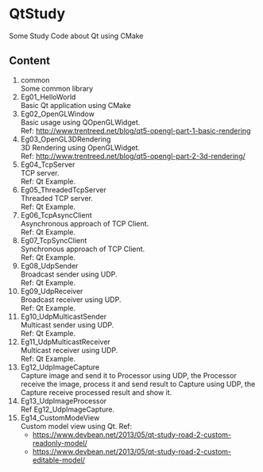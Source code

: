 # QtStudy
Some Study Code about Qt using CMake

## Content
1. common   \
    Some common library 
1. Eg01_HelloWorld  \
    Basic Qt application using CMake
1. Eg02_OpenGLWindow    \
    Basic usage using QOpenGLWidget. \
    Ref: http://www.trentreed.net/blog/qt5-opengl-part-1-basic-rendering
1. Eg03_OpenGL3DRendering   \
    3D Rendering using OpenGLWidget. \
    Ref: http://www.trentreed.net/blog/qt5-opengl-part-2-3d-rendering/
1. Eg04_TcpServer   \
    TCP server. \
    Ref: Qt Example.
1. Eg05_ThreadedTcpServer \
    Threaded TCP server. \
    Ref: Qt Example.
1. Eg06_TcpAsyncClient   \
    Asynchronous approach of TCP Client. \
    Ref: Qt Example.
1. Eg07_TcpSyncClient   \
    Synchronous approach of TCP Client. \
    Ref: Qt Example.
1. Eg08_UdpSender   \
    Broadcast sender using UDP. \
    Ref: Qt Example.
1. Eg09_UdpReceiver \
    Broadcast receiver using UDP. \
    Ref: Qt Example.
1. Eg10_UdpMulticastSender \
    Multicast sender using UDP. \
    Ref: Qt Example.
1. Eg11_UdpMulticastReceiver \
    Multicast receiver using UDP. \
    Ref: Qt Example.
1. Eg12_UdpImageCapture \
    Capture image and send it to Processor using UDP, the Processor receive the image, process it and send result to
    Capture using UDP, the Capture receive processed result and show it.
1. Eg13_UdpImageProcessor   \
    Ref Eg12_UdpImageCapture.
1. Eg14_CustomModeView \
    Custom model view using Qt.
    Ref:
    - https://www.devbean.net/2013/05/qt-study-road-2-custom-readonly-model/
    - https://www.devbean.net/2013/05/qt-study-road-2-custom-editable-model/